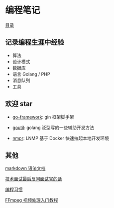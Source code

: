 # 编程笔记

[目录](SUMMARY.md)

## 记录编程生涯中经验

- 算法
- 设计模式
- 数据库
- 语言 Golang / PHP
- 消息队列
- 工具

## 欢迎 star

- [go-framework](https://github.com/zhan3333/go-framework): gin 框架脚手架

- [goutil](https://github.com/zhan3333/goutil): golang 泛型写的一些辅助开发方法

- [nmpr](https://github.com/zhan3333/nmpr): LNMP 基于 Docker 快速拉起本地开发环境

## 其他

[markdown 语法文档](https://markdown.com.cn/basic-syntax/links.html)

[技术面试最后反问面试官的话](https://github.com/yifeikong/reverse-interview-zh)

[编程习惯](http://daily.zhihu.com/story/9744766)

[FFmpeg 视频处理入门教程](https://www.ruanyifeng.com/blog/2020/01/ffmpeg.html)